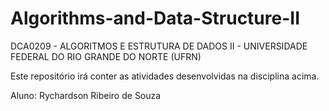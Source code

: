 # Algorithms-and-Data-Structure-II

DCA0209 - ALGORITMOS E ESTRUTURA DE DADOS II - UNIVERSIDADE FEDERAL DO RIO GRANDE DO NORTE (UFRN)

Este repositório irá conter as atividades desenvolvidas na disciplina acima.

Aluno: Rychardson Ribeiro de Souza
